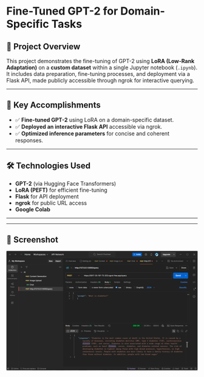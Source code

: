 # Fine-Tuned GPT-2 for Domain-Specific Tasks

## 📌 Project Overview

This project demonstrates the fine-tuning of GPT-2 using **LoRA (Low-Rank Adaptation)** on a **custom dataset** within a single Jupyter notebook (`.ipynb`). It includes data preparation, fine-tuning processes, and deployment via a Flask API, made publicly accessible through ngrok for interactive querying.

---

## 🚀 Key Accomplishments

- ✅ **Fine-tuned GPT-2** using LoRA on a domain-specific dataset.
- ✅ **Deployed an interactive Flask API** accessible via ngrok.
- ✅ **Optimized inference parameters** for concise and coherent responses.

---

## 🛠️ Technologies Used

- **GPT-2** (via Hugging Face Transformers)
- **LoRA (PEFT)** for efficient fine-tuning
- **Flask** for API deployment
- **ngrok** for public URL access
- **Google Colab**

---

---

## 📸 Screenshot

![Project Screenshot](finetune_llm.png)
